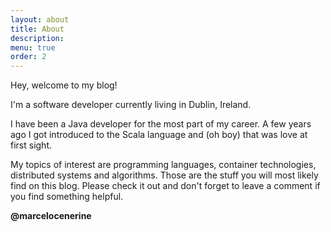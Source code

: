 ```yaml
---
layout: about
title: About
description:
menu: true
order: 2
---
```


Hey, welcome to my blog!

I'm a software developer currently living in Dublin, Ireland.

I have been a Java developer for the most part of my career. A few years ago I got introduced to the Scala language and (oh boy) that was love at first sight.

My topics of interest are programming languages, container technologies, distributed systems and algorithms. Those are the stuff you will most likely find on this blog. Please check it out and don't forget to leave a comment if you find something helpful.

**@marcelocenerine**
